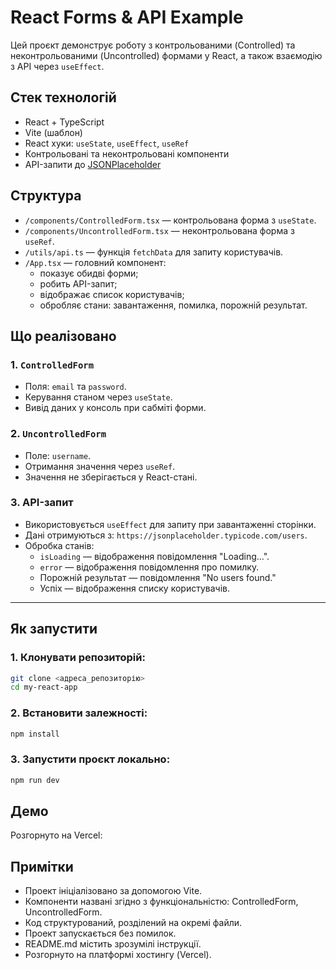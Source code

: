 # React Forms & API Example

Цей проєкт демонструє роботу з контрольованими (Controlled) та неконтрольованими (Uncontrolled) формами у React, а також взаємодію з API через `useEffect`.

## Стек технологій

- React + TypeScript
- Vite (шаблон)
- React хуки: `useState`, `useEffect`, `useRef`
- Контрольовані та неконтрольовані компоненти
- API-запити до [JSONPlaceholder](https://jsonplaceholder.typicode.com)


## Структура

- `/components/ControlledForm.tsx` — контрольована форма з `useState`.
- `/components/UncontrolledForm.tsx` — неконтрольована форма з `useRef`.
- `/utils/api.ts` — функція `fetchData` для запиту користувачів.
- `/App.tsx` — головний компонент:
  - показує обидві форми;
  - робить API-запит;
  - відображає список користувачів;
  - обробляє стани: завантаження, помилка, порожній результат.


## Що реалізовано

### 1. `ControlledForm`

- Поля: `email` та `password`.
- Керування станом через `useState`.
- Вивід даних у консоль при сабміті форми.

### 2. `UncontrolledForm`

- Поле: `username`.
- Отримання значення через `useRef`.
- Значення не зберігається у React-стані.

### 3. API-запит

- Використовується `useEffect` для запиту при завантаженні сторінки.
- Дані отримуються з: `https://jsonplaceholder.typicode.com/users`.
- Обробка станів:
  - `isLoading` — відображення повідомлення "Loading...".
  - `error` — відображення повідомлення про помилку.
  - Порожній результат — повідомлення "No users found."
  - Успіх — відображення списку користувачів.

---

## Як запустити

### 1. Клонувати репозиторій:

```bash
git clone <адреса_репозиторію>
cd my-react-app
```

### 2. Встановити залежності:

```bash
npm install
```
### 3. Запустити проєкт локально:

```bash
npm run dev
```
## Демо

Розгорнуто на Vercel: 

## Примітки

- Проект ініціалізовано за допомогою Vite.
- Компоненти названі згідно з функціональністю: ControlledForm, UncontrolledForm.
- Код структурований, розділений на окремі файли.
- Проект запускається без помилок.
- README.md містить зрозумілі інструкції.
- Розгорнуто на платформі хостингу (Vercel).